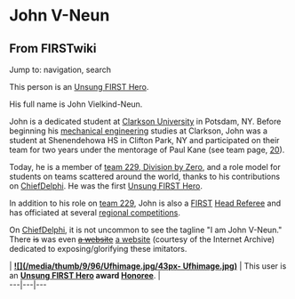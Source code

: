 # John V-Neun

## From FIRSTwiki

Jump to: navigation, search

This person is an [Unsung FIRST Hero](Unsung_FIRST_Hero "Unsung
FIRST Hero").

His full name is John Vielkind-Neun.

John is a dedicated student at [Clarkson University](http://www.wikipedia.org/wiki/Clarkson_University "wikipedia:Clarkson_University") in Potsdam, NY. Before beginning his [mechanical engineering](/index.php?title=Mechanical_engineering&action=edit "Mechanical engineering") studies at Clarkson, John was a student at Shenendehowa HS in Clifton Park, NY and participated on their team for two years under the mentorage of Paul Kane (see team page, [20](20 "20")).

Today, he is a member of [team 229, Division by Zero](229 "229"), and a role model for students on teams scattered around the world, thanks to his contributions on [ChiefDelphi](ChiefDelphi "ChiefDelphi"). He was the first [Unsung FIRST Hero](Unsung_FIRST_Hero "Unsung FIRST
Hero").

In addition to his role on [team 229](229 "229"), John is also a [FIRST](first) [Head Referee](Head_Referee "Head Referee") and has officiated at several [regional competitions](Index_of_Regionals "Index of Regionals").

On [ChiefDelphi](ChiefDelphi "ChiefDelphi"), it is not uncommon to see the tagline "I am John V-Neun." There ~~is~~ was even ~~[a website](http://www.johnvneun.com/ "http://www.johnvneun.com/")~~ [a website](http://web.archive.org/web/20050207011454/http://www.johnvneun.com/ "http://web.archive.org/web/20050207011454/http://www.johnvneun.com/") (courtesy of the Internet Archive) dedicated to exposing/glorifying these imitators.

| **[![](/media/thumb/9/96/Ufhimage.jpg/43px-
Ufhimage.jpg)](Image:Ufhimage.jpg)** | This user is an **[Unsung FIRST Hero](Unsung_FIRST_Hero "Unsung FIRST Hero") award [Honoree](Category:Unsung_FIRST_Heroes "Category:Unsung FIRST
Heroes")**. |<br>
---|---|---
